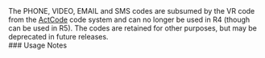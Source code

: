<div class="stu-note">
The PHONE, VIDEO, EMAIL and SMS codes are subsumed by the VR code from the <a href="http://terminology.hl7.org/CodeSystem/v3-ActCode">ActCode</a> code system and can no longer be used in R4 (though can be used in R5). The codes are retained for other purposes, but may be deprecated in future releases. 
</div>
### Usage Notes